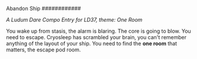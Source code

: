 Abandon Ship
############

*A Ludum Dare Compo Entry for LD37, theme: One Room*

You wake up from stasis, the alarm is blaring.
The core is going to blow.
You need to escape.
Cryosleep has scrambled your brain, you can't remember anything of the layout of your ship.
You need to find the **one room** that matters, the escape pod room.
